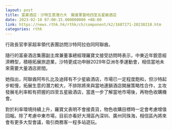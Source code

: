 ```yaml
---
layout: post
title: 富豪酒店：沙特生意潛力大　擬進軍當地四至五星級酒店
date: 2023-02-10 07:00:15.000000000 +08:00
link: https://news.rthk.hk/rthk/ch/component/k2/1687271-20230210.htm
categories: rthk
---
```


行政長官李家超率領代表團訪問沙特阿拉伯同阿聯酋。

隨行的富豪酒店集團副主席兼董事總經理羅寶文接受訪問時表示，中東近年銳意經濟轉型，積極拓展旅遊業，沙特更成功申辦2029年亞洲冬季運動會，相信當地未來需要大量酒店房間。

她指出，阿聯酋阿布扎比及迪拜有不少星級酒店，市場已一定程度飽和，但沙特起步較慢，拓展生意的潛力較大，不排除將來與當地連鎖酒店開展策略性合作，主攻發展毛利率較有把握的四至五星級酒店，當進一步了解當地市場後，再物色收購機會。

對於利率環境持續上升，羅寶文表明不會接貴貨，物色收購目標時一定會考慮增值回報。除了考慮中東市場，目前亦看好大灣區內深圳、廣州同珠海，相信區內將來會有更多大型會議，吸引商務客一程多站遊玩。
